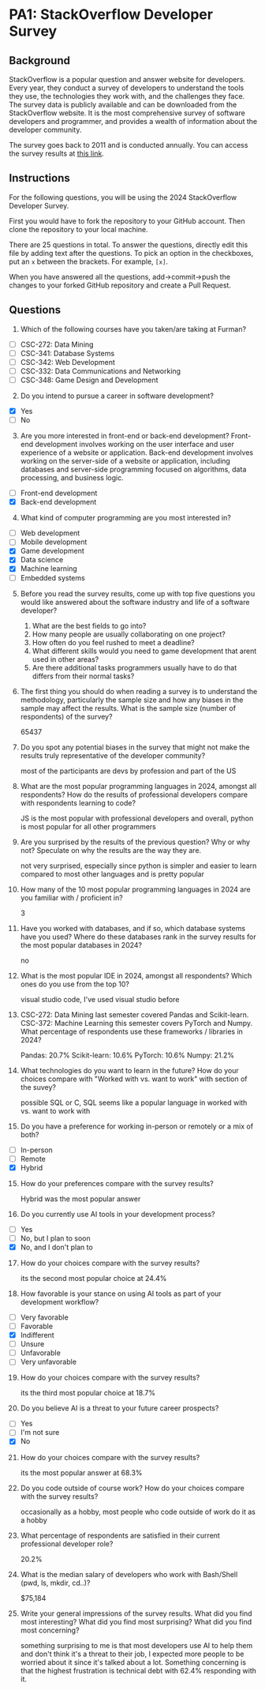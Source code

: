 
# PA1: StackOverflow Developer Survey

## Background

StackOverflow is a popular question and answer website for developers. Every year, they conduct a survey of developers to understand the tools they use, the technologies they work with, and the challenges they face. The survey data is publicly available and can be downloaded from the StackOverflow website. It is the most comprehensive survey of software developers and programmer, and provides a wealth of information about the developer community. 

The survey goes back to 2011 and is conducted annually. You can access the survey results at [this link](https://survey.stackoverflow.co/). 

## Instructions 

For the following questions, you will be using the 2024 StackOverflow Developer Survey. 

First you would have to fork the repository to your GitHub account. Then clone the repository to your local machine.

There are 25 questions in total. To answer the questions, directly edit this file by adding text after the questions. To pick an option in the checkboxes, put an `x` between the brackets. For example, `[x]`. 

When you have answered all the questions, add->commit->push the changes to your forked GitHub repository and create a Pull Request. 

## Questions

1. Which of the following courses have you taken/are taking at Furman? 

- [ ] CSC-272: Data Mining
- [ ] CSC-341: Database Systems
- [ ] CSC-342: Web Development
- [ ] CSC-332: Data Communications and Networking
- [ ] CSC-348: Game Design and Development

2. Do you intend to pursue a career in software development?

- [X] Yes
- [ ] No

3. Are you more interested in front-end or back-end development? 
Front-end development involves working on the user interface and user 
experience of a website or application. Back-end development involves 
working on the server-side of a website or application, including 
databases and server-side programming focused on algorithms, data 
processing, and business logic.

- [ ] Front-end development
- [X] Back-end development

4. What kind of computer programming are you most interested in?

- [ ] Web development
- [ ] Mobile development
- [X] Game development
- [X] Data science
- [X] Machine learning
- [ ] Embedded systems 

5. Before you read the survey results, come up with top five questions 
you would like answered about the software industry and life of a 
software developer? 

	1. What are the best fields to go into?
	2. How many people are usually collaborating on one project?
	3. How often do you feel rushed to meet a deadline?
	4. What different skills would you need to game development that 
	arent used in other areas?
	5. Are there additional tasks programmers usually have to do that 
	differs from their normal tasks?

6. The first thing you should do when reading a survey is to understand 
the methodology, particularly the sample size and how any biases in the 
sample may affect the results. What is the sample size (number of 
respondents) of the survey? 

	65437

7. Do you spot any potential biases in the survey that might not make the 
results truly representative of the developer community?

	most of the participants are devs by profession and part of the US

8. What are the most popular programming languages in 2024, amongst all 
respondents? How do the results of professional developers compare with 
respondents learning to code?

	JS is the most popular with professional developers and overall, 
	python is most popular for all other programmers

9. Are you surprised by the results of the previous question? Why or why 
not? Speculate on why the results are the way they are.

	not very surprised, especially since python is simpler and easier 
	to learn compared to most other languages and is pretty popular

10. How many of the 10 most popular programming languages in 2024 are you 
familiar with / proficient in?

	3

11. Have you worked with databases, and if so, which database systems 
have you used? Where do these databases rank in the survey results for 
the most popular databases in 2024?

	no

12. What is the most popular IDE in 2024, amongst all respondents? Which 
ones do you use from the top 10?

	visual studio code, I've used visual studio before

13. CSC-272: Data Mining last semester covered Pandas and Scikit-learn. 
CSC-372: Machine Learning this semester covers PyTorch and Numpy. What 
percentage of respondents use these frameworks / libraries in 2024?

	Pandas: 20.7%
	Scikit-learn: 10.6%
	PyTorch: 10.6%
	Numpy: 21.2%

14. What technologies do you want to learn in the future? How do your 
choices compare with "Worked with vs. want to work" with section of the 
suvey? 

	possible SQL or C, SQL seems like a popular language in worked 
with vs. want to work with

15. Do you have a preference for working in-person or remotely or a mix 
of both? 

- [ ] In-person
- [ ] Remote
- [X] Hybrid

15. How do your preferences compare with the survey results?

	Hybrid was the most popular answer

16. Do you currently use AI tools in your development process? 

- [ ] Yes
- [ ] No, but I plan to soon 
- [X] No, and I don't plan to

17. How do your choices compare with the survey results?

	its the second most popular choice at 24.4%

18. How favorable is your stance on using AI tools as part of your 
development workflow?

- [ ] Very favorable
- [ ] Favorable
- [X] Indifferent
- [ ] Unsure 
- [ ] Unfavorable
- [ ] Very unfavorable

19. How do your choices compare with the survey results?

	its the third most popular choice at 18.7%

20. Do you believe AI is a threat to your future career prospects?

- [ ] Yes
- [ ] I'm not sure
- [X] No

21. How do your choices compare with the survey results?

	its the most popular answer at 68.3%

22. Do you code outside of course work? How do your choices compare with 
the survey results?

	occasionally as a hobby, most people who code outside of work do 
	it as a hobby

23. What percentage of respondents are satisfied in their current 
professional developer role?

	20.2%

24. What is the median salary of developers who work with Bash/Shell 
(pwd, ls, mkdir, cd..)? 

	$75,184

25. Write your general impressions of the survey results. What did you 
find most interesting? What did you find most surprising? What did you 
find most concerning?

	something surprising to me is that most developers use AI to help 
	them and don't think it's a threat to their job, I expected more 
	people to be worried about it since it's talked about a lot. 
	Something concerning is that the highest frustration is technical 
	debt with 62.4% responding with it.
